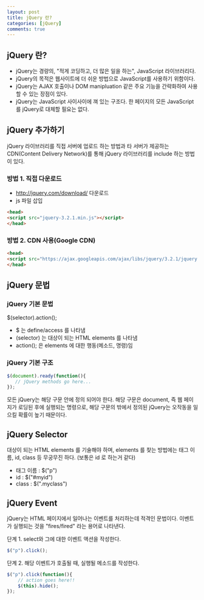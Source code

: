 ```yaml
---
layout: post
title: jQuery 란?
categories: [jQuery]
comments: true
---
```


## jQuery 란?

- jQuery는 경량의, "적게 코딩하고, 더 많은 일을 하는", JavaScript 라이브러리다.
- jQuery의 목적은 웹사이트에 더 쉬운 방법으로 JavaScript를 사용하기 위함이다.
- jQuery는 AJAX 호출이나 DOM manipluation 같은 주요 기능을 간략화하여 사용할 수 있는 장점이 있다.
- jQuery는 JavaScript 사이사이에 껴 있는 구조다. 한 페이지의 모든 JavaScript를 jQuery로 대체할 필요는 없다.

## jQuery 추가하기

jQuery 라이브러리를 직접 서버에 업로드 하는 방법과 타 서버가 제공하는 CDN(Content Delivery Network)를 통해 jQuery 라이브러리를 include 하는 방법이 있다.

### 방법 1. 직접 다운로드
- http://jquery.com/download/ 다운로드
- js 파일 삽입

``` html
<head>
<script src="jquery-3.2.1.min.js"></script>
</head>
```

### 방법 2. CDN 사용(Google CDN)
``` html
<head>
<script src="https://ajax.googleapis.com/ajax/libs/jquery/3.2.1/jquery.min.js";></script>
</head>
```


## jQuery 문법

### jQuery 기본 문법
$(selector).action();
- $ 는 define/access 를 나타냄
- (selector) 는 대상이 되는 HTML elements 를 나타냄
- action(); 은 elements 에 대한 행동(메소드, 명령)임

### jQuery 기본 구조
``` javascript
$(document).ready(function(){
   // jQuery methods go here...
});
```

모든 jQuery는 해당 구문 안에 정의 되어야 한다. 해당 구문은 document, 즉 웹 페이지가 로딩된 후에 실행되는 명령으로, 해당 구문의 밖에서 정의된 jQuery는 오작동을 일으킬 확률이 높기 때문이다.


## jQuery Selector

대상이 되는 HTML elements 를 기술해야 하며, elements 를 찾는 방법에는 태그 이름, id, class 등 무궁무진 하다. (보통은 id 로 하는거 같다)
- 태그 이름 : $("p")
- id : $("#myid")
- class : $(".myclass")


## jQuery Event

jQuery는 HTML 페이지에서 일어나는 이벤트를 처리하는데 적격인 문법이다. 이벤트가 실행되는 것을 "fires/fired" 라는 용어로 나타낸다.

단계 1. select와 그에 대한 이벤트 액션을 작성한다.
``` javascript
$("p").click();
```

단계 2. 해당 이벤트가 호출될 때, 실행될 메소드를 작성한다.
``` javascript
$("p").click(function(){
    // action goes here!!
    $(this).hide();
});
```








































































